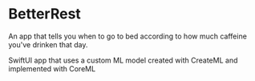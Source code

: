 # BetterRest

An app that tells you when to go to bed according to how much caffeine you've drinken that day.

SwiftUI app that uses a custom ML model created with CreateML and implemented with CoreML
